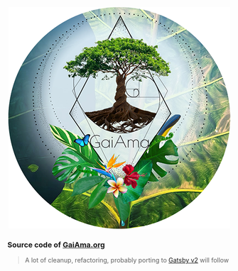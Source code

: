 <p align="center">
  <a href="https://www.gaiama.org"><img src="./src/assets/gaiama-avatar.png"></a>
</p>

### Source code of [GaiAma.org](https://www.gaiama.org)

> A lot of cleanup, refactoring, probably porting to [Gatsby v2](https://www.gatsby.org) will follow
